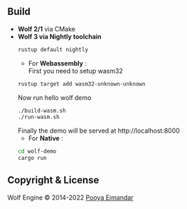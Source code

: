 ## Build
- **Wolf 2/1** via CMake
- **Wolf 3 via Nightly toolchain**
  ```bash
  rustup default nightly
  ```
  - For **Webassembly** :\
  First you need to setup wasm32
  ```bash
  rustup target add wasm32-unknown-unknown
  ```
  Now run hello wolf demo
  ```bash
  ./build-wasm.sh
  ./run-wasm.sh
  ```
  Finally the demo will be served at http://localhost:8000
  - For **Native** :
  ```bash
  cd wolf-demo
  cargo run
  ```
## Copyright & License
Wolf Engine © 2014-2022 [Pooya Eimandar](https://www.linkedin.com/in/pooyaeimandar)